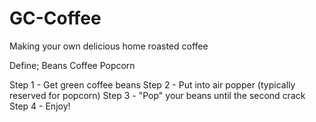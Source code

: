 # GC-Coffee
Making your own delicious home roasted coffee

Define;
Beans
Coffee
Popcorn

Step 1 - Get green coffee beans
Step 2 - Put into air popper (typically reserved for popcorn)
Step 3 - "Pop" your beans until the second crack
Step 4 - Enjoy!
